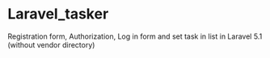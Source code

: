 # Laravel_tasker
Registration form, Authorization, Log in form and set task in list in Laravel 5.1 (without vendor directory)
